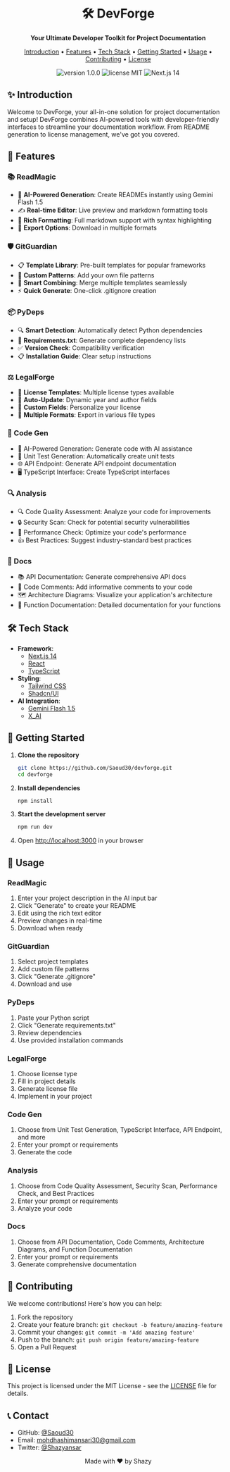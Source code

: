 <h1 align="center">🛠️ DevForge</h1>
<p align="center">
  <strong>Your Ultimate Developer Toolkit for Project Documentation</strong>
</p>

<p align="center">
  <a href="#✨-introduction">Introduction</a> •
  <a href="#🚀-features">Features</a> •
  <a href="#🛠️-tech-stack">Tech Stack</a> •
  <a href="#🏁-getting-started">Getting Started</a> •
  <a href="#📖-usage">Usage</a> •
  <a href="#🤝-contributing">Contributing</a> •
  <a href="#📄-license">License</a>
</p>

<p align="center">
  <img src="https://img.shields.io/badge/version-1.0.0-blue.svg" alt="version 1.0.0">
  <img src="https://img.shields.io/badge/license-MIT-green.svg" alt="license MIT">
  <img src="https://img.shields.io/badge/next.js-14.0.0-black.svg" alt="Next.js 14">
</p>

## ✨ Introduction
Welcome to DevForge, your all-in-one solution for project documentation and setup! DevForge combines AI-powered tools with developer-friendly interfaces to streamline your documentation workflow. From README generation to license management, we've got you covered.


## 🚀 Features

### 📚 ReadMagic
- 🤖 **AI-Powered Generation**: Create READMEs instantly using Gemini Flash 1.5
- ✍️ **Real-time Editor**: Live preview and markdown formatting tools
- 🎨 **Rich Formatting**: Full markdown support with syntax highlighting
- 💾 **Export Options**: Download in multiple formats

### 🛡️ GitGuardian
- 📋 **Template Library**: Pre-built templates for popular frameworks
- 🎯 **Custom Patterns**: Add your own file patterns
- 🔄 **Smart Combining**: Merge multiple templates seamlessly
- ⚡ **Quick Generate**: One-click .gitignore creation

### 📦 PyDeps
- 🔍 **Smart Detection**: Automatically detect Python dependencies
- 📝 **Requirements.txt**: Generate complete dependency lists
- ✅ **Version Check**: Compatibility verification
- 📋 **Installation Guide**: Clear setup instructions

### ⚖️ LegalForge
- 📜 **License Templates**: Multiple license types available
- 🔄 **Auto-Update**: Dynamic year and author fields
- 🎨 **Custom Fields**: Personalize your license
- 💾 **Multiple Formats**: Export in various file types

### 🔧 Code Gen

- 🤖 AI-Powered Generation: Generate code with AI assistance
- 🚀 Unit Test Generation: Automatically create unit tests
- 🌐 API Endpoint: Generate API endpoint documentation
- 🖥️ TypeScript Interface: Create TypeScript interfaces

### 🔍 Analysis

- 🔍 Code Quality Assessment: Analyze your code for improvements
- 🔒 Security Scan: Check for potential security vulnerabilities
- 💪 Performance Check: Optimize your code's performance
- 👍 Best Practices: Suggest industry-standard best practices

### 📄 Docs

- 📚 API Documentation: Generate comprehensive API docs
- 💬 Code Comments: Add informative comments to your code
- 🗺️ Architecture Diagrams: Visualize your application's architecture
- 📝 Function Documentation: Detailed documentation for your functions

## 🛠️ Tech Stack
- **Framework**: 
  - [Next.js 14](https://nextjs.org/)
  - [React](https://reactjs.org/)
  - [TypeScript](https://www.typescriptlang.org/)
- **Styling**: 
  - [Tailwind CSS](https://tailwindcss.com/)
  - [Shadcn/UI](https://ui.shadcn.com/)
- **AI Integration**:
  - [Gemini Flash 1.5](https://gemini.google.com/)
  - [X_AI](https://x.ai/)

## 🏁 Getting Started

1. **Clone the repository**
   ```bash
   git clone https://github.com/Saoud30/devforge.git
   cd devforge
   ```

2. **Install dependencies**
   ```bash
   npm install
   ```

3. **Start the development server**
   ```bash
   npm run dev
   ```

4. Open [http://localhost:3000](http://localhost:3000) in your browser

## 📖 Usage

### ReadMagic
1. Enter your project description in the AI input bar
2. Click "Generate" to create your README
3. Edit using the rich text editor
4. Preview changes in real-time
5. Download when ready

### GitGuardian
1. Select project templates
2. Add custom file patterns
3. Click "Generate .gitignore"
4. Download and use

### PyDeps
1. Paste your Python script
2. Click "Generate requirements.txt"
3. Review dependencies
4. Use provided installation commands

### LegalForge
1. Choose license type
2. Fill in project details
3. Generate license file
4. Implement in your project

### Code Gen
1. Choose from Unit Test Generation, TypeScript Interface, API Endpoint, and more
2. Enter your prompt or requirements
3. Generate the code

### Analysis
1. Choose from Code Quality Assessment, Security Scan, Performance Check, and Best Practices
2. Enter your prompt or requirements
3. Analyze your code

### Docs
1. Choose from API Documentation, Code Comments, Architecture Diagrams, and Function Documentation
2. Enter your prompt or requirements
3. Generate comprehensive documentation

## 🤝 Contributing
We welcome contributions! Here's how you can help:

1. Fork the repository
2. Create your feature branch: `git checkout -b feature/amazing-feature`
3. Commit your changes: `git commit -m 'Add amazing feature'`
4. Push to the branch: `git push origin feature/amazing-feature`
5. Open a Pull Request

## 📄 License
This project is licensed under the MIT License - see the [LICENSE](LICENSE) file for details.

## 📞 Contact
- GitHub: [@Saoud30](https://github.com/Saoud30)
- Email: mohdhashimansari30@gmail.com
- Twitter: [@Shazyansar](https://twitter.com/Shazyansar)

<div align="center">
  Made with ❤️ by Shazy
</div>